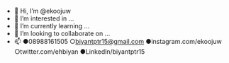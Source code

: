 - 👋 Hi, I’m @ekoojuw
- 👀 I’m interested in ...
- 🌱 I’m currently learning ...
- 💞️ I’m looking to collaborate on ...
- 📫 
●08988161505
○biyantptr15@gmail.com
●instagram.com/ekoojuw
○twitter.com/ehbiyan
●Linkedln/biyantptr15


<!---
ekoojuw/ekoojuw is a ✨ special ✨ repository because its `README.md` (this file) appears on your GitHub profile.
You can click the Preview link to take a look at your changes.
--->
